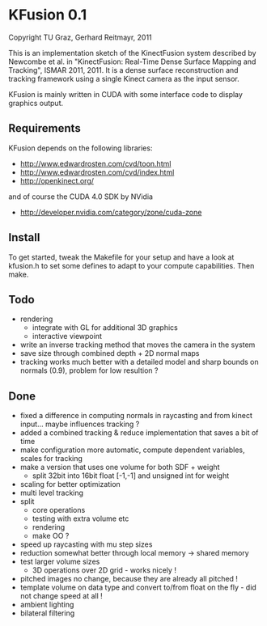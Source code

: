 
KFusion 0.1
=============

Copyright TU Graz, Gerhard Reitmayr, 2011

This is an implementation sketch of the KinectFusion system described by
Newcombe et al. in "KinectFusion: Real-Time Dense Surface Mapping and Tracking",
ISMAR 2011, 2011. It is a dense surface reconstruction and tracking framework
using a single Kinect camera as the input sensor.

KFusion is mainly written in CUDA with some interface code to display graphics output.

Requirements
------------

KFusion depends on the following libraries:
* http://www.edwardrosten.com/cvd/toon.html
* http://www.edwardrosten.com/cvd/index.html
* http://openkinect.org/

and of course the CUDA 4.0 SDK by NVidia
* http://developer.nvidia.com/category/zone/cuda-zone

Install
-----
To get started, tweak the Makefile for your setup and have a look at kfusion.h
to set some defines to adapt to your compute capabilities. Then make.

Todo
-----
- rendering
  - integrate with GL for additional 3D graphics
  - interactive viewpoint
- write an inverse tracking method that moves the camera in the system
- save size through combined depth + 2D normal maps
- tracking works much better with a detailed model and sharp bounds on normals (0.9), problem for low resultion ?

Done
-----
- fixed a difference in computing normals in raycasting and from kinect input... maybe influences tracking ?
- added a combined tracking & reduce implementation that saves a bit of time
- make configuration more automatic, compute dependent variables, scales for tracking
- make a version that uses one volume for both SDF + weight
  - split 32bit into 16bit float [-1,-1] and unsigned int for weight
- scaling for better optimization
- multi level tracking
- split 
  - core operations 
  - testing with extra volume etc
  - rendering
  - make OO ?
- speed up raycasting with mu step sizes
- reduction somewhat better through local memory -> shared memory
- test larger volume sizes
  - 3D operations over 2D grid - works nicely !
- pitched images no change, because they are already all pitched !
- template volume on data type and convert to/from float on the fly - did not change speed at all !
- ambient lighting
- bilateral filtering
